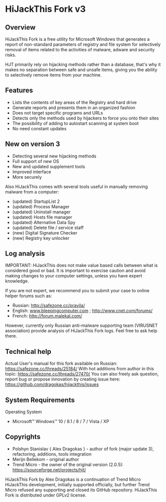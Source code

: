 ﻿# HiJackThis Fork v3

## Overview

HiJackThis Fork is a free utility for Microsoft Windows that generates a report of non-standard parameters of registry and file system for selectively removal of items related to the activities of malware, adware and security risks.

HJT primarily rely on hijacking methods rather than a database, that's why it makes no separation between safe and unsafe items, giving you the ability to selectively remove items from your machine.

## Features

 * Lists the contents of key areas of the Registry and hard drive
 * Generate reports and presents them in an organized fashion
 * Does not target specific programs and URLs
 * Detects only the methods used by hijackers to force you onto their sites
 * The possibility of adding to autostart scanning at system boot
 * No need constant updates

## New on version 3

 * Detecting several new hijacking methods
 * Full support of new OS
 * New and updated supplement tools
 * Improved interface
 * More securely

Also HiJackThis comes with several tools useful in manually removing malware from a computer:
 * (updated) StartupList 2 
 * (updated) Process Manager
 * (updated) Uninstall manager
 * (updated) Hosts file manager
 * (updated) Alternative Data Spy
 * (updated) Delete file / service staff
 * (new) Digital Signature Checker
 * (new) Registry key unlocker

## Log analysis

IMPORTANT: HiJackThis does not make value based calls between what is considered good or bad.
It is important to exercise caution and avoid making changes to your computer settings, unless you have expert knowledge.

If you are not expert, we recommend you to submit your case to online helper forums such as:
- Russian: http://safezone.cc/pravila/
- English: www.bleepingcomputer.com ; http://www.cnet.com/forums/
- French: http://forum.malekal.com/

However, currently only Russian anti-malware supporting team (VIRUSNET association) provide analysis of HiJackThis Fork logs. Feel free to ask help there.

## Technical help

Actual User's manual for this fork available on Russian: https://safezone.cc/threads/25184/
With hot additions from author in this topic: https://safezone.cc/threads/27470/
You can also freely ask question, report bug or propose innovation by creating issue here: https://github.com/dragokas/hijackthis/issues

## System Requirements

Operating System
  * Microsoft™ Windows™ 10 / 8.1 / 8 / 7 / Vista / XP

## Copyrights

 * Polshyn Stanislav { Alex Dragokas } - author of fork (major update 3), refactoring, additions, tools integration
 * Merijn Bellekom - original author
 * Trend Micro - the owner of the original version (2.0.5): https://sourceforge.net/projects/hjt/

HiJackThis Fork by Alex Dragokas is a continuation of Trend Micro HiJackThis development, initially supported officially, but further Trend Micro refused any supporting and closed its GitHub repository.
HiJackThis Fork is distributed under GPLv2 license.
